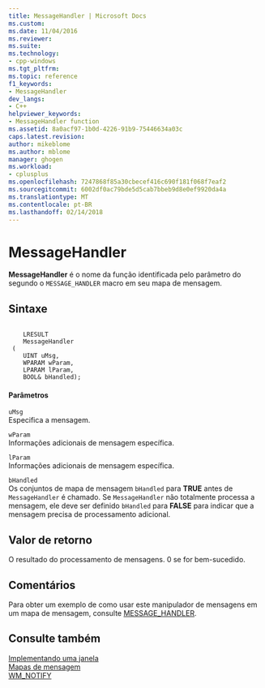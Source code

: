 ```yaml
---
title: MessageHandler | Microsoft Docs
ms.custom: 
ms.date: 11/04/2016
ms.reviewer: 
ms.suite: 
ms.technology:
- cpp-windows
ms.tgt_pltfrm: 
ms.topic: reference
f1_keywords:
- MessageHandler
dev_langs:
- C++
helpviewer_keywords:
- MessageHandler function
ms.assetid: 8a0acf97-1b0d-4226-91b9-75446634a03c
caps.latest.revision: 
author: mikeblome
ms.author: mblome
manager: ghogen
ms.workload:
- cplusplus
ms.openlocfilehash: 7247868f85a30cbecef416c690f181f068f7eaf2
ms.sourcegitcommit: 6002df0ac79bde5d5cab7bbeb9d8e0ef9920da4a
ms.translationtype: MT
ms.contentlocale: pt-BR
ms.lasthandoff: 02/14/2018
---
```

# <a name="messagehandler"></a>MessageHandler
**MessageHandler** é o nome da função identificada pelo parâmetro do segundo o `MESSAGE_HANDLER` macro em seu mapa de mensagem.  
  
## <a name="syntax"></a>Sintaxe  
  
```  
 
    LRESULT 
    MessageHandler 
 (
    UINT uMsg,  
    WPARAM wParam,  
    LPARAM lParam,  
    BOOL& bHandled);
```  
  
#### <a name="parameters"></a>Parâmetros  
 `uMsg`  
 Especifica a mensagem.  
  
 `wParam`  
 Informações adicionais de mensagem específica.  
  
 `lParam`  
 Informações adicionais de mensagem específica.  
  
 `bHandled`  
 Os conjuntos de mapa de mensagem `bHandled` para **TRUE** antes de `MessageHandler` é chamado. Se `MessageHandler` não totalmente processa a mensagem, ele deve ser definido `bHandled` para **FALSE** para indicar que a mensagem precisa de processamento adicional.  
  
## <a name="return-value"></a>Valor de retorno  
 O resultado do processamento de mensagens. 0 se for bem-sucedido.  
  
## <a name="remarks"></a>Comentários  
 Para obter um exemplo de como usar este manipulador de mensagens em um mapa de mensagem, consulte [MESSAGE_HANDLER](reference/message-map-macros-atl.md#message_handler).  
  
## <a name="see-also"></a>Consulte também  
 [Implementando uma janela](../atl/implementing-a-window.md)   
 [Mapas de mensagem](../atl/message-maps-atl.md)   
 [WM_NOTIFY](http://msdn.microsoft.com/library/windows/desktop/bb775583)

